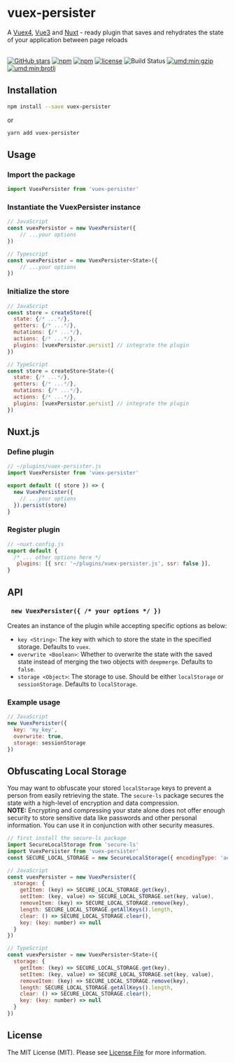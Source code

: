 # vuex-persister

A [Vuex4](https://vuex.vuejs.org), [Vue3](https://vuejs.org) and [Nuxt](https://nuxtjs.org/) - ready plugin that saves and rehydrates the state of your application between page reloads
<br /> <br />

[![GitHub stars](https://img.shields.io/github/stars/shadrqen/vuex-persister.svg?style=social&label=%20vuex-persister)](http://github.com/shadrqen/vuex-persister)
[![npm](https://img.shields.io/npm/v/vuex-persister.svg?colorB=dd1100)](http://npmjs.com/vuex-persister)
[![npm](https://img.shields.io/npm/dw/vuex-persister.svg?colorB=fc4f4f)](http://npmjs.com/vuex-persister)
[![license](https://img.shields.io/github/license/shadrqen/vuex-persister.svg)]()
![Build Status](https://github.com/shadrqen/vuex-persister/actions/workflows/ci.yml/badge.svg?branch=main)
[![umd:min:gzip](https://img.badgesize.io/https://unpkg.com/vuex-persister?compression=gzip&label=umd:min:gzip)](https://unpkg.com/vuex-persister)
[![umd:min:brotli](https://img.badgesize.io/https://cdn.jsdelivr.net/npm/vuex-persister?compression=brotli&label=umd:min:brotli)](https://cdn.jsdelivr.net/npm/vuex-persister)


## Installation

```bash
npm install --save vuex-persister
```

or

```bash
yarn add vuex-persister
```


## Usage

### Import the package
```js
import VuexPersister from 'vuex-persister'
```

### Instantiate the VuexPersister instance
```js
// JavaScript
const vuexPersistor = new VuexPersister({
    // ...your options
})

// Typescript
const vuexPersistor = new VuexPersister<State>({
    // ...your options
})
```

### Initialize the store
```js
// JavaScript
const store = createStore({
  state: {/* ...*/},
  getters: {/* ...*/},
  mutations: {/* ...*/},
  actions: {/* ...*/},
  plugins: [vuexPersistor.persist] // integrate the plugin
})

// TypeScript
const store = createStore<State>({
  state: {/* ...*/},
  getters: {/* ...*/},
  mutations: {/* ...*/},
  actions: {/* ...*/},
  plugins: [vuexPersistor.persist] // integrate the plugin
})
```

## Nuxt.js

### Define plugin
```js
// ~/plugins/vuex-persister.js
import VuexPersister from 'vuex-persister'

export default ({ store }) => {
  new VuexPersister({
    // ...your options
  }).persist(store)
}
```

### Register plugin
```js
// ~nuxt.config.js
export default {
  /* ... other options here */
   plugins: [{ src: '~/plugins/vuex-persister.js', ssr: false }],
}
```


## API

### ``` new VuexPersister({ /* your options */ })```

Creates an instance of the plugin while accepting specific options as below:
- `key <String>`: The key with which to store the state in the specified storage. Defaults to `vuex`.
- `overwrite <Boolean>`: Whether to overwrite the state with the saved state instead of merging the two objects with `deepmerge`. Defaults to `false`.
- `storage <Object>`: The storage to use. Should be either `localStorage` or `sessionStorage`. Defaults to `localStorage`.


### Example usage
```js
// JavaScript
new VuexPersister({
  key: 'my_key',
  overwrite: true,
  storage: sessionStorage
})
```

## Obfuscating Local Storage
You may want to obfuscate your stored `localStorage` keys to prevent a person from easily retrieving the state. The `secure-ls` package secures the 
state with a high-level of encryption and data compression.  
**NOTE:** Encrypting and compressing your state alone does not offer enough security to store sensitive data like passwords and other personal information.
You can use it in conjunction with other security measures.

```js
// first install the secure-ls package
import SecureLocalStorage from 'secure-ls'
import VuexPersister from 'vuex-persister'
const SECURE_LOCAL_STORAGE = new SecureLocalStorage({ encodingType: 'aes' })

// JavaScript
const vuexPersister = new VuexPersister({
  storage: {
    getItem: (key) => SECURE_LOCAL_STORAGE.get(key),
    setItem: (key, value) => SECURE_LOCAL_STORAGE.set(key, value),
    removeItem: (key) => SECURE_LOCAL_STORAGE.remove(key),
    length: SECURE_LOCAL_STORAGE.getAllKeys().length,
    clear: () => SECURE_LOCAL_STORAGE.clear(),
    key: (key: number) => null
  }
})

// TypeScript
const vuexPersister = new VuexPersister<State>({
  storage: {
    getItem: (key) => SECURE_LOCAL_STORAGE.get(key),
    setItem: (key, value) => SECURE_LOCAL_STORAGE.set(key, value),
    removeItem: (key) => SECURE_LOCAL_STORAGE.remove(key),
    length: SECURE_LOCAL_STORAGE.getAllKeys().length,
    clear: () => SECURE_LOCAL_STORAGE.clear(),
    key: (key: number) => null
  }
})
```


## License

The MIT License (MIT). Please see [License File](LICENSE) for more information.
